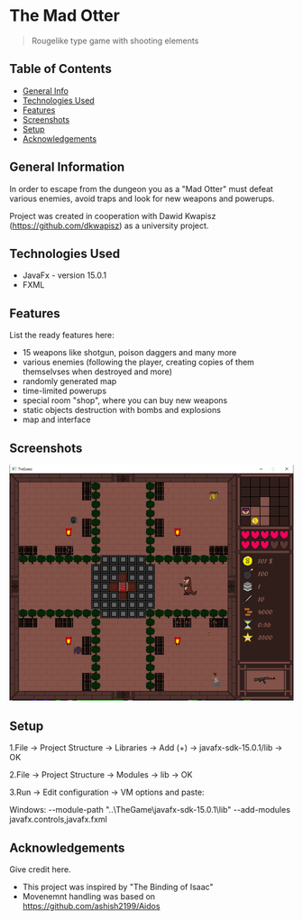 # The Mad Otter
> Rougelike type game with shooting elements
## Table of Contents
* [General Info](#general-information)
* [Technologies Used](#technologies-used)
* [Features](#features)
* [Screenshots](#screenshots)
* [Setup](#setup)
* [Acknowledgements](#acknowledgements)


## General Information

In order to escape from the dungeon you as a "Mad Otter" must defeat various enemies, avoid traps and look for new weapons and powerups.

Project was created in cooperation with Dawid Kwapisz (https://github.com/dkwapisz) as a university project.


## Technologies Used
- JavaFx - version 15.0.1
- FXML


## Features
List the ready features here:
- 15 weapons like shotgun, poison daggers and many more
- various enemies (following the player, creating copies of them themselvses when destroyed and more)
- randomly generated map
- time-limited powerups
- special room "shop", where you can buy new weapons
- static objects destruction with bombs and explosions
- map and interface


## Screenshots
![Example screenshot](./img/screen1.png)


## Setup
1.File -> Project Structure -> Libraries -> Add (+) -> javafx-sdk-15.0.1/lib -> OK

2.File -> Project Structure -> Modules -> lib -> OK

3.Run -> Edit configuration -> VM options and paste:

Windows: --module-path "..\TheGame\javafx-sdk-15.0.1\lib" --add-modules javafx.controls,javafx.fxml



## Acknowledgements
Give credit here.
- This project was inspired by "The Binding of Isaac"
- Movenemnt handling was based on https://github.com/ashish2199/Aidos
